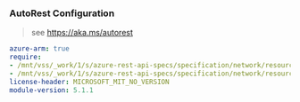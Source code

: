### AutoRest Configuration

> see https://aka.ms/autorest

``` yaml
azure-arm: true
require:
- /mnt/vss/_work/1/s/azure-rest-api-specs/specification/network/resource-manager/readme.md
- /mnt/vss/_work/1/s/azure-rest-api-specs/specification/network/resource-manager/readme.go.md
license-header: MICROSOFT_MIT_NO_VERSION
module-version: 5.1.1
```
